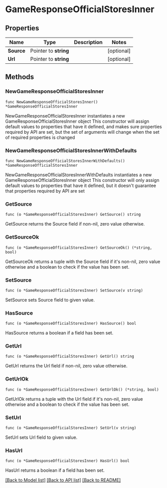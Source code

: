 # GameResponseOfficialStoresInner

## Properties

Name | Type | Description | Notes
------------ | ------------- | ------------- | -------------
**Source** | Pointer to **string** |  | [optional] 
**Url** | Pointer to **string** |  | [optional] 

## Methods

### NewGameResponseOfficialStoresInner

`func NewGameResponseOfficialStoresInner() *GameResponseOfficialStoresInner`

NewGameResponseOfficialStoresInner instantiates a new GameResponseOfficialStoresInner object
This constructor will assign default values to properties that have it defined,
and makes sure properties required by API are set, but the set of arguments
will change when the set of required properties is changed

### NewGameResponseOfficialStoresInnerWithDefaults

`func NewGameResponseOfficialStoresInnerWithDefaults() *GameResponseOfficialStoresInner`

NewGameResponseOfficialStoresInnerWithDefaults instantiates a new GameResponseOfficialStoresInner object
This constructor will only assign default values to properties that have it defined,
but it doesn't guarantee that properties required by API are set

### GetSource

`func (o *GameResponseOfficialStoresInner) GetSource() string`

GetSource returns the Source field if non-nil, zero value otherwise.

### GetSourceOk

`func (o *GameResponseOfficialStoresInner) GetSourceOk() (*string, bool)`

GetSourceOk returns a tuple with the Source field if it's non-nil, zero value otherwise
and a boolean to check if the value has been set.

### SetSource

`func (o *GameResponseOfficialStoresInner) SetSource(v string)`

SetSource sets Source field to given value.

### HasSource

`func (o *GameResponseOfficialStoresInner) HasSource() bool`

HasSource returns a boolean if a field has been set.

### GetUrl

`func (o *GameResponseOfficialStoresInner) GetUrl() string`

GetUrl returns the Url field if non-nil, zero value otherwise.

### GetUrlOk

`func (o *GameResponseOfficialStoresInner) GetUrlOk() (*string, bool)`

GetUrlOk returns a tuple with the Url field if it's non-nil, zero value otherwise
and a boolean to check if the value has been set.

### SetUrl

`func (o *GameResponseOfficialStoresInner) SetUrl(v string)`

SetUrl sets Url field to given value.

### HasUrl

`func (o *GameResponseOfficialStoresInner) HasUrl() bool`

HasUrl returns a boolean if a field has been set.


[[Back to Model list]](../README.md#documentation-for-models) [[Back to API list]](../README.md#documentation-for-api-endpoints) [[Back to README]](../README.md)


